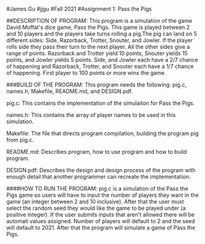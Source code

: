 #James Gu
#jjgu
#Fall 2021
#Assignment 1: Pass the Pigs

##DESCRIPTION OF PROGRAM:
This program is a simulation of the game David Moffat's dice game, Pass the Pigs. This game is played between 2 and 10 players and the players take turns rolling a pig.The pig can land on 5 different sides: Side, Razorback, Trotter, Snouter, and Jowler. If the player rolls side they pass their turn to the next player. All the other sides give a range of points. Razorback and Trotter yield 10 points, Snouter yields 15 points, and Jowler yields 5 points. Side, and Jowler each have a 2/7 chance of happening and Razorback, Trotter, and Snouter each have a 1/7 chance of happening. First player to 100 points or more wins the game.

###BUILD OF THE PROGRAM:
This program needs the following: pig.c, names.h, Makefile, README.md, and DESIGN.pdf. 

pig.c:
This contains the implementation of the simulaiton for Pass the Pigs.

names.h:
This contains the array of player names to be used in this simulation.

Makefile:
The file that directs program compilation, building the program pig from pig.c.

README.md:
Describes program, how to use program and how to build program.

DESIGN.pdf:
Describes the design and design process of the program with enough detail that another programmer can recreate the implementation.


####HOW TO RUN THE PROGRAM:
pig.c is a simulation of the Pass the Pigs game so users will have to input the number of players they want in the game (an integer between 2 and 10 inclusive). After that the user must select the random seed they would like the game to be played under (a positive integer). If the user submits inputs that aren't allowed there will be automati values assigned. Number of players will default to 2 and the seed will default to 2021. After that the program will simulate a game of Pass the Pigs.
